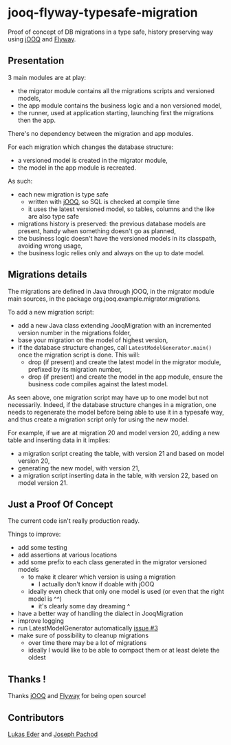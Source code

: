 # jooq-flyway-typesafe-migration

Proof of concept of DB migrations in a type safe, history preserving way using [jOOQ](https://www.jooq.org/) and [Flyway](https://flywaydb.org/).

## Presentation

3 main modules are at play:
* the migrator module contains all the migrations scripts and versioned models,
* the app module contains the business logic and a non versioned model,
* the runner, used at application starting, launching first the migrations then the app.

There's no dependency between the migration and app modules.

For each migration which changes the database structure:
* a versioned model is created in the migrator module,
* the model in the app module is recreated.

As such:
* each new migration is type safe
  * written with [jOOQ](https://www.jooq.org/), so SQL is checked at compile time
  * it uses the latest versioned model, so tables, columns and the like are also type safe
* migrations history is preserved: the previous database models are present, handy when something doesn't go as planned,
* the business logic doesn't have the versioned models in its classpath, avoiding wrong usage,
* the business logic relies only and always on the up to date model.
 
## Migrations details

The migrations are defined in Java through jOOQ, in the migrator module main sources, in the package org.jooq.example.migrator.migrations.

To add a new migration script:
* add a new Java class extending JooqMigration with an incremented version number in the migrations folder,
* base your migration on the model of highest version, 
* if the database structure changes, call ```LatestModelGenerator.main()``` once the migration script is done. This will:
  * drop (if present) and create the latest model in the migrator module, prefixed by its migration number,
  * drop (if present) and create the model in the app module, ensure the business code compiles against the latest model.

As seen above, one migration script may have up to one model but not necessarily. 
Indeed, if the database structure changes in a migration, one needs to regenerate the model before being able to use it in a typesafe way, and thus create a migration script only for using the new model.
  
For example, if we are at migration 20 and model version 20, adding a new table and inserting data in it implies:
* a migration script creating the table, with version 21 and based on model version 20,
* generating the new model, with version 21,
* a migration script inserting data in the table, with version 22, based on model version 21.

## Just a Proof Of Concept

The current code isn't really production ready. 

Things to improve:
* add some testing
* add assertions at various locations
* add some prefix to each class generated in the migrator versioned models 
  * to make it clearer which version is using a migration
    * I actually don't know if doable with jOOQ
  * ideally even check that only one model is used (or even that the right model is ^^)
    * it's clearly some day dreaming ^
* have a better way of handling the dialect in JooqMigration
* improve logging
* run LatestModelGenerator automatically [issue #3](https://github.com/cluelessjoe/jooq-flyway-typesafe-migration/issues/3)
* make sure of possibility to cleanup migrations 
  * over time there may be a lot of migrations
  * ideally I would like to be able to compact them or at least delete the oldest

## Thanks !

Thanks [jOOQ](https://www.jooq.org/) and [Flyway](https://flywaydb.org/) for being open source!

## Contributors

[Lukas Eder](https://twitter.com/lukaseder) and [Joseph Pachod](https://twitter.com/joeclueless)